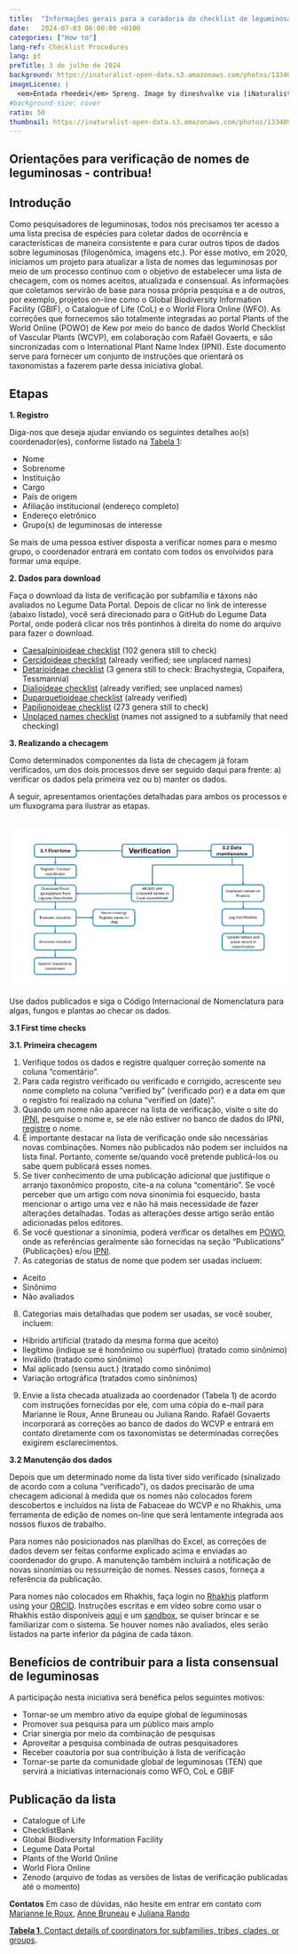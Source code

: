 ```yaml
---
title:  "Informações gerais para a curadoria do checklist de leguminosas"
date:   2024-07-03 06:00:00 +0100
categories: ["How to"]
lang-ref: Checklist Procedures
lang: pt
preTitle: 3 de julho de 2024
background: https://inaturalist-open-data.s3.amazonaws.com/photos/133409879/original.jpg
imageLicense: |
  <em>Entada rheedei</em> Spreng. Image by dineshvalke via [iNaturalist](https://www.inaturalist.org/observations/81342675)
#background-size: cover
ratio: 50
thumbnail: https://inaturalist-open-data.s3.amazonaws.com/photos/133409879/original.jpg
---
```


## Orientações para verificação de nomes de leguminosas - contribua!

## Introdução

Como pesquisadores de leguminosas, todos nós precisamos ter acesso a uma lista precisa de espécies para coletar dados de ocorrência e características de maneira consistente e para curar outros tipos de dados sobre leguminosas (filogenômica, imagens etc.). Por esse motivo, em 2020, iniciamos um projeto para atualizar a lista de nomes das leguminosas por meio de um processo contínuo com o objetivo de estabelecer uma lista de checagem, com os nomes aceitos, atualizada e consensual. As informações que coletamos servirão de base para nossa própria pesquisa e a de outros, por exemplo, projetos on-line como o Global Biodiversity Information Facility (GBIF), o Catalogue of Life (CoL) e o World Flora Online (WFO). As correções que fornecemos são totalmente integradas ao portal Plants of the World Online (POWO) de Kew por meio do banco de dados World Checklist of Vascular Plants (WCVP), em colaboração com Rafaël Govaerts, e são sincronizadas com o International Plant Name Index (IPNI). Este documento serve para fornecer um conjunto de instruções que orientará os taxonomistas a fazerem parte dessa iniciativa global.


## Etapas
**1. Registro**

Diga-nos que deseja ajudar enviando os seguintes detalhes ao(s) coordenador(es), conforme listado na [Tabela 1](https://docs.google.com/spreadsheets/d/1Z_f6fJkmd5ZecJK4UF7B32YwpwlcpNQ9MZtICjxudUk/edit?gid=0#gid=0):
- Nome
- Sobrenome
- Instituição
- Cargo
- País de origem
- Afiliação institucional (endereço completo)
- Endereço eletrônico
- Grupo(s) de leguminosas de interesse

Se mais de uma pessoa estiver disposta a verificar nomes para o mesmo grupo, o coordenador entrará em contato com todos os envolvidos para formar uma equipe.

**2. Dados para download**

Faça o download da lista de verificação por subfamília e táxons não avaliados no Legume Data Portal.  Depois de clicar no link de interesse (abaixo listado), você será direcionado para o GitHub do Legume Data Portal, onde poderá clicar nos três pontinhos à direita do nome do arquivo para fazer o download.

- [Caesalpinioideae checklist](https://github.com/gbif/hp-legume/blob/master/assets/checklists/WCVPFabaceae_2024v5_Caesalpinioideae.xlsx) (102 genera still to check) 
- [Cercidoideae checklist](https://github.com/gbif/hp-legume/blob/master/assets/checklists/WCVPFabaceae_2024v5_Cercidoideae.xlsx) (already verified; see unplaced names)
- [Detarioideae checklist](https://github.com/gbif/hp-legume/blob/master/assets/checklists/WCVPFabaceae_2024v5_Detarioideae.xlsx) (3 genera still to check: Brachystegia, Copaifera, Tessmannia)
- [Dialioideae checklist](https://github.com/gbif/hp-legume/blob/master/assets/checklists/WCVPFabaceae_2024v5_Dialioideae.xlsx) (already verified; see unplaced names)
- [Duparquetioideae checklist](https://github.com/gbif/hp-legume/blob/master/assets/checklists/WCVPFabaceae_2024v5_Duparquetioideae.xlsx) (already verified)
- [Papilionoideae checklist](https://github.com/gbif/hp-legume/blob/master/assets/checklists/WCVPFabaceae_2024v5_Papilionoideae.xlsx) (273 genera still to check)
- [Unplaced names checklist](https://github.com/gbif/hp-legume/blob/master/assets/checklists/WCVPFabaceae_2024v5_Unplaced%20taxa.xlsx) (names not assigned to a subfamily that need checking)


**3. Realizando a checagem**

Como determinados componentes da lista de checagem já foram verificados, um dos dois processos deve ser seguido daqui para frente: a) verificar os dados pela primeira vez ou b) manter os dados. 

A seguir, apresentamos orientações detalhadas para ambos os processos e um fluxograma para ilustrar as etapas.

<br />
<img src="/assets/images/Workflow_TaxoWG.png" alt="Figure 1. Flow diagram illustrating the steps that should be followed in checklist curation.">
<br />

Use dados publicados e siga o Código Internacional de Nomenclatura para algas, fungos e plantas ao checar os dados.

**3.1 First time checks**

**3.1. Primeira checagem**
1. Verifique todos os dados e registre qualquer correção somente na coluna “comentário”.
 2. Para cada registro verificado ou verificado e corrigido, acrescente seu nome completo na coluna “verified by” (verificado por) e a data em que o registro foi realizado na coluna “verified on (date)”.
 3. Quando um nome não aparecer na lista de verificação, visite o site do [IPNI](https://ipni.org/), pesquise o nome e, se ele não estiver no banco de dados do IPNI, [registre](https://ipni.org/registration/) o nome.
 4. É importante destacar na lista de verificação onde são necessárias novas combinações. Nomes não publicados não podem ser incluídos na lista final. Portanto, comente se/quando você pretende publicá-los ou sabe quem publicará esses nomes.
 5. Se tiver conhecimento de uma publicação adicional que justifique o arranjo taxonômico proposto, cite-a na coluna “comentário”.
Se você perceber que um artigo com nova sinonímia foi esquecido, basta mencionar o artigo uma vez e não há mais necessidade de fazer alterações detalhadas. Todas as alterações desse artigo serão então adicionadas pelos editores.
 6. Se você questionar a sinonímia, poderá verificar os detalhes em [POWO](https://powo.science.kew.org/), onde as referências geralmente são fornecidas na seção “Publications” (Publicações) e/ou [IPNI](https://ipni.org/).
 7. As categorias de status de nome que podem ser usadas incluem:
   - Aceito
   - Sinônimo
   - Não avaliados
 8. Categorias mais detalhadas que podem ser usadas, se você souber, incluem:
   - Híbrido artificial (tratado da mesma forma que aceito)
   - Ilegítimo (indique se é homônimo ou supérfluo) (tratado como sinônimo)
   - Inválido (tratado como sinônimo)
   - Mal aplicado (sensu auct.) (tratado como sinônimo)
   - Variação ortográfica (tratados como sinônimos)
 9. Envie a lista checada atualizada ao coordenador (Tabela 1) de acordo com instruções fornecidas por ele, com uma cópia do e-mail para Marianne le Roux, Anne Bruneau ou Juliana Rando. Rafaël Govaerts incorporará as correções ao banco de dados do WCVP e entrará em contato diretamente com os taxonomistas se determinadas correções exigirem esclarecimentos.



**3.2 Manutenção dos dados**

Depois que um determinado nome da lista tiver sido verificado (sinalizado de acordo com a coluna “verificado”), os dados precisarão de uma checagem adicional à medida que os nomes não colocados forem descobertos e incluídos na lista de Fabaceae do WCVP e no Rhakhis, uma ferramenta de edição de nomes on-line que será lentamente integrada aos nossos fluxos de trabalho.

Para nomes não posicionados nas planilhas do Excel, as correções de dados devem ser feitas conforme explicado acima e enviadas ao coordenador do grupo. A manutenção também incluirá a notificação de novas sinonímias ou ressurreição de nomes. Nesses casos, forneça a referência da publicação.

Para nomes não colocados em Rhakhis, faça login no [Rhakhis](https://list.worldfloraonline.org/rhakhis/ui/index.html) platform using your [ORCID](https://orcid.org/register). Instruções escritas e em vídeo sobre como usar o Rhakhis estão disponíveis [aqui](https://plant-list-docs.rbge.info/rhakhis/) e um [sandbox](https://rhakhis.rbge.info/rhakhis/ui/), se quiser brincar e se familiarizar com o sistema. Se houver nomes não avaliados, eles serão listados na parte inferior da página de cada táxon.

## Benefícios de contribuir para a lista consensual de leguminosas

A participação nesta iniciativa será benéfica pelos seguintes motivos:
- Tornar-se um membro ativo da equipe global de leguminosas
- Promover sua pesquisa para um público mais amplo
- Criar sinergia por meio da combinação de pesquisas
- Aproveitar a pesquisa combinada de outras pesquisadores
- Receber coautoria por sua contribuição à lista de verificação
- Tornar-se parte da comunidade global de leguminosas (TEN) que servirá a iniciativas internacionais como WFO, CoL e GBIF


## Publicação da lista

- Catalogue of Life
- ChecklistBank
- Global Biodiversity Information Facility
- Legume Data Portal
- Plants of the World Online
- World Flora Online
- Zenodo (arquivo de todas as versões de listas de verificação publicadas até o momento)


**Contatos**
Em caso de dúvidas, não hesite em entrar em contato com [Marianne le Roux](mailto:M.LeRoux@sanbi.org.za), [Anne Bruneau](mailto:anne.bruneau@umontreal.ca) e [Juliana Rando](mailto:juliana.rando@ufob.edu.br)


[**Tabela 1**. Contact details of coordinators for subfamilies, tribes, clades, or groups](https://docs.google.com/spreadsheets/d/1Z_f6fJkmd5ZecJK4UF7B32YwpwlcpNQ9MZtICjxudUk/edit?gid=0#gid=0).


